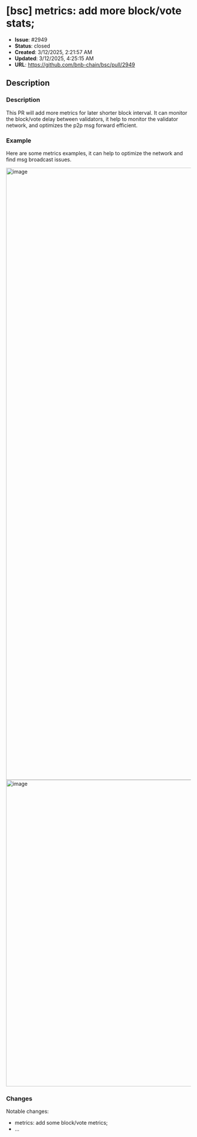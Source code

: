 # [bsc] metrics: add more block/vote stats;

- **Issue**: #2949
- **Status**: closed
- **Created**: 3/12/2025, 2:21:57 AM
- **Updated**: 3/12/2025, 4:25:15 AM
- **URL**: https://github.com/bnb-chain/bsc/pull/2949

## Description

### Description

This PR will add more metrics for later shorter block interval. It can monitor the block/vote delay between validators, it help to monitor the validator network, and optimizes the p2p msg forward efficient.

### Example

Here are some metrics examples, it can help to optimize the network and find msg broadcast issues.

<img width="1665" alt="image" src="https://github.com/user-attachments/assets/05226470-1af3-410f-ab25-04c7d31ea175" />
<img width="834" alt="image" src="https://github.com/user-attachments/assets/ca76a708-255d-4b5b-b8a3-f63dc22e3027" />

### Changes

Notable changes: 
* metrics: add some block/vote metrics;
* ...
